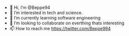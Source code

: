- 👋 Hi, I’m @Beppe94
- 👀 I’m interested in tech and science.
- 🌱 I’m currently learning software engineering
- 💞️ I’m looking to collaborate on everthing thats interesting 
- 📫 How to reach me https://twitter.com/Beppe994

<!---
Beppe94/Beppe94 is a ✨ special ✨ repository because its `README.md` (this file) appears on your GitHub profile.
You can click the Preview link to take a look at your changes.
--->
